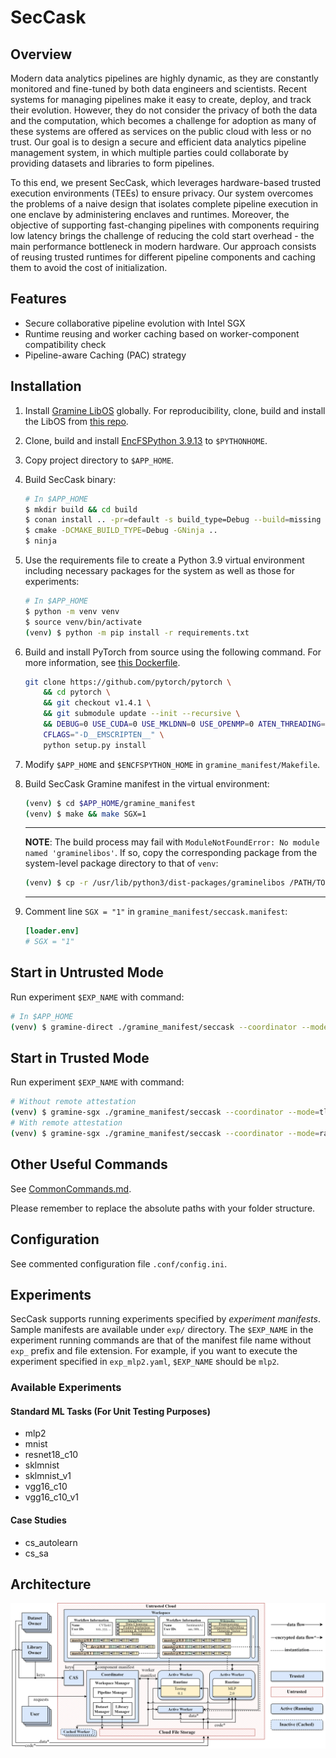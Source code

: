 # SecCask

## Overview

Modern data analytics pipelines are highly dynamic, as they are constantly monitored and fine-tuned by both data engineers and scientists. Recent systems for managing pipelines make it easy to create, deploy, and track their evolution. However, they do not consider the privacy of both the data and the computation, which becomes a challenge for adoption as many of these systems are offered as services on the public cloud with less or no trust. Our goal is to design a secure and efficient data analytics pipeline management system, in which multiple parties could collaborate by providing datasets and libraries to form pipelines. 

To this end, we present SecCask, which leverages hardware-based trusted execution environments (TEEs) to ensure privacy. Our system overcomes the problems of a naive design that isolates complete pipeline execution in one enclave by administering enclaves and runtimes. Moreover, the objective of supporting fast-changing pipelines with components requiring low latency brings the challenge of reducing the cold start overhead - the main performance bottleneck in modern hardware. Our approach consists of reusing trusted runtimes for different pipeline components and caching them to avoid the cost of initialization. 

## Features

* Secure collaborative pipeline evolution with Intel SGX
* Runtime reusing and worker caching based on worker-component compatibility check
* Pipeline-aware Caching (PAC) strategy

## Installation

1. Install [Gramine LibOS](https://gramine.readthedocs.io/en/latest/) globally. For reproducibility, clone, build and install the LibOS from [this repo](https://github.com/seccask/gramine).
2. Clone, build and install [EncFSPython 3.9.13](https://github.com/seccask/encfspython-3.9.13) to `$PYTHONHOME`.
3. Copy project directory to `$APP_HOME`.
4. Build SecCask binary:
    ```bash
    # In $APP_HOME
    $ mkdir build && cd build
    $ conan install .. -pr=default -s build_type=Debug --build=missing
    $ cmake -DCMAKE_BUILD_TYPE=Debug -GNinja ..
    $ ninja
    ```
5. Use the requirements file to create a Python 3.9 virtual environment including necessary packages for the system as well as those for experiments:
    ```bash
    # In $APP_HOME
    $ python -m venv venv
    $ source venv/bin/activate
    (venv) $ python -m pip install -r requirements.txt
    ```
6. Build and install PyTorch from source using the following command. For more information, see [this Dockerfile](https://ssgit.skku.edu/khadinh/sgx-tutorial/-/blob/master/sgx-lkl-samples/pytorch/Dockerfile).
    ```bash
    git clone https://github.com/pytorch/pytorch \
        && cd pytorch \
        && git checkout v1.4.1 \
        && git submodule update --init --recursive \
        && DEBUG=0 USE_CUDA=0 USE_MKLDNN=0 USE_OPENMP=0 ATEN_THREADING=NATIVE BUILD_BINARY=0 \
        CFLAGS="-D__EMSCRIPTEN__" \
        python setup.py install
    ```
7. Modify `$APP_HOME` and `$ENCFSPYTHON_HOME` in `gramine_manifest/Makefile`.
7. Build SecCask Gramine manifest in the virtual environment:
   
    ```bash
    (venv) $ cd $APP_HOME/gramine_manifest
    (venv) $ make && make SGX=1
    ```
    
    ---
    **NOTE**: The build process may fail with `ModuleNotFoundError: No module named 'graminelibos'`. If so, copy the corresponding package from the system-level package directory to that of `venv`:

    ```bash
    (venv) $ cp -r /usr/lib/python3/dist-packages/graminelibos /PATH/TO/VENV/lib/python3.9/site-packages
    ```
    
    ---
8. Comment line `SGX = "1"` in `gramine_manifest/seccask.manifest`:
   ```toml
   [loader.env]
   # SGX = "1"
   ```

## Start in Untrusted Mode

Run experiment `$EXP_NAME` with command:

```bash
# In $APP_HOME
(venv) $ gramine-direct ./gramine_manifest/seccask --coordinator --mode=tls --manifest=sklmnist
```

## Start in Trusted Mode

Run experiment `$EXP_NAME` with command:

```bash
# Without remote attestation
(venv) $ gramine-sgx ./gramine_manifest/seccask --coordinator --mode=tls --manifest=sklmnist
# With remote attestation
(venv) $ gramine-sgx ./gramine_manifest/seccask --coordinator --mode=ratls --manifest=sklmnist
```

## Other Useful Commands

See [CommonCommands.md](./CommonCommands.md).

Please remember to replace the absolute paths with your folder structure.

## Configuration

See commented configuration file `.conf/config.ini`.

## Experiments

SecCask supports running experiments specified by *experiment manifests*. Sample manifests are available under `exp/` directory. The `$EXP_NAME` in the experiment running commands are that of the manifest file name without `exp_` prefix and file extension. For example, if you want to execute the experiment specified in `exp_mlp2.yaml`, `$EXP_NAME` should be `mlp2`.

### Available Experiments

#### Standard ML Tasks (For Unit Testing Purposes)

- mlp2
- mnist
- resnet18_c10
- sklmnist
- sklmnist_v1
- vgg16_c10
- vgg16_c10_v1

#### Case Studies

- cs_autolearn
- cs_sa

## Architecture

![SecCask Architecture](./.img/architecture.png)
